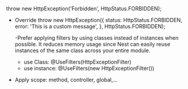 throw new HttpException('Forbidden', HttpStatus.FORBIDDEN);

* Override
throw new HttpException({
    status: HttpStatus.FORBIDDEN,
    error: 'This is a custom message',
  }, HttpStatus.FORBIDDEN);

  -Prefer applying filters by using classes instead of instances when possible. 
  It reduces memory usage since Nest can easily reuse instances of the same class across your entire module.
  - use Class: @UseFilters(HttpExceptionFilter)
  - use instance: @UseFilters(new HttpExceptionFilter())

- Apply scope: method, controller, global,...